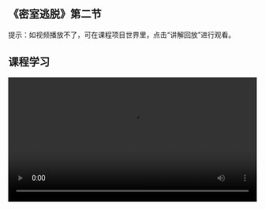 ## 《密室逃脱》第二节
 
提示：如视频播放不了，可在课程项目世界里，点击“讲解回放”进行观看。
 
 ## 课程学习
<video width="100%" controls controlslist="nodownload nofullscreen noremoteplayback" disablePictureInPicture>
  <source src="https://api.keepwork.com/ts-storage/siteFiles/21741/raw#密室逃脱L2.webm" type="video/webm" />
  <source src="https://api.keepwork.com/ts-storage/siteFiles/21740/raw#密室逃脱L2.mp4" type="video/mp4" />
   
  你的浏览器不支持播放
</video>
<style>
video::-webkit-media-controls-fullscreen-button { display: none; } 
</style>


### 步骤一

经过第一节课的学习，我们已经设置好了如何打开密室的第一扇门
这一节课，我们来打造密室的第一个房间，设计打开第二道门的机关
点击门口的按钮，打开第一道门，进入密室的第一个房间
可以看到第二扇门的门口放置了一个宝箱
与打开门类似，我们先来制作一段移开盖子打开宝箱的动画
右键选中盖子，点击属性
弹出窗口，修改名字为lid，同时将物理属性修改为有真实物理
修改好后，点击E按钮，打开工具栏
选择电影标签下的电影方块，右键放置于场景中
打开电影方块，点击电影片段窗口中的+号，添加一个默认演员
接着，设置电影方块的静态属性，将左下角的属性切换为静态属性
点击右下角的+号，修改演员的名字为盖子的名字—door，并设置为全局角色
设置好后，点击确定，电影角色化身为盖子
同样的，我们需要删除摄影机，右键点击摄影机删除它
摄影机删除后，我们来制作移开盖子的动画
首先，修改电影方块的时间为1秒
然后，选中盖子角色，切换动作属性为位置属性
按下k键，生成第一个关键帧，记录下初始位置
接着，拖动时间轴来到1000毫秒的位置
往左拖动绿色坐标轴，让盖子往左打开
调整到合适位置，按下k键，生成关键帧
点击“到开始”按钮，回到初始位置
点击播放，可以看到盖子从右往左打开了
关闭电影方块，我们再来添加一个按钮
打开工具栏，选择电影方块下的按钮，右键放置于电影方块旁边
点击按钮，可以看到盖子打开了
打开之后再次右键打开电影方块，可以让盖子复位呢
到这里，一段打开盖子的动画就制作完成了

### 步骤二

上一小节，我们制作了一段打开宝箱盖子的动画
并且通过按钮可以激活电影方块，播放动画
有同学要说了，通过按钮激活的方式这么明显，想打开宝箱那也太容易了
如果删除按钮，还有没有其他方法激活电影方块，打开宝箱呢？
当然有了！这一小节，我们就来学习一条新的命令—激活方块命令
使用它，我们可以激活任意位置的电影方块
点击打开工具栏，选择代码标签下的代码方块
右键放置于场景中，打开代码方块，切换到图块模式
在事件标签下，找到【执行命令】指令
拖出放置到代码编辑区
【执行命令】指令有两个输入框
第一输入框代表要执行的命令，第二个输入框代表对应命令的参数
我们先点击第一个输入框，下拉选择激活方块命令
第二个输入框，我们需要填入待激活方块的坐标参数
这里，我们要激活电影方块，所以我们将鼠标放到电影方块上
同时按住Ctrl键和T键可以获取到这个电影方块的坐标
然后按住Ctrl键和V键将获取到的坐标粘贴到第二个输入框中
点击运行，我们可以看到宝箱盖子成功被打开了
这里，代码方块不需要控制它旁边的电影方块
所以，我们可以删除掉这个多余的电影方块
最后，在代码方块旁添加一个拉杆
点击启动拉杆，就可以看到宝箱再次被打开的效果啦

### 步骤三

上一小节，我们学习了激活方块命令
通过它，我们可以激活任意位置的方块
现在，我们只需要开启拉杆，就可以看到宝箱盖子被打开了
不过开启拉杆启动和点击按钮启动的方式好像相差不大
所以，我们需要继续优化
如果把启动装置设置到盖子本身是不是更好呢？
接下来，我们实现点击盖子就让宝箱打开的效果
右键选中盖子，点击属性，打开属性窗口
给盖子添加一个点击事件，open1
当盖子被点击时，就发送广播open1
接着，我们打开上节课的代码方块，修改一下程序
在事件标签下找到【当收到消息时】指令，拖出放置到代码编辑区
修改参数为open1，将【执行命令】指令放到【当收到消息时】指令里面
表示当收到广播消息“open1”时，才激活电影方块
点击运行，再点击盖子，我们可以看到宝箱成功打开了
点击启动拉杆，保持程序持续运行
到这里，点击盖子，打开宝箱的效果就实现了

### 步骤四

前面的三小节，我们实现了如何打开宝箱
宝箱打开了，通往第二个房间的大门还是紧闭的呢
这一小节，我们来设置如何打开第二扇门
点击盖子，打开宝箱，可以看到宝箱里面放置了一个红色的龙头模型
我们可以看到在红色大门的旁边放置了一个电影方块
打开电影方块，播放一下看看，可以看到旁边的红色大门打开了
原来这是控制红色大门打开的动画呢
开门的动画已经有了，想要让门打开，那就简单了
我们只需要激活这个电影方块就可以了
接下来，我们编程实现拖出红色龙头模型，打开红色大门的效果
跟点击盖子打开宝箱的方法类似，我们先右键选中红色龙头
点击属性，让龙头在结束拖动时发送广播消息open2
然后，打开代码方块，修改程序
需要添加的程序是类似的，这里可以选择复制整块
复制好后，修改广播消息为open2
接着，同时按住Ctrl键和T键获取门口处电影方块的坐标
坐标复制好后，按住Ctrl键和V键替换激活方块命令的坐标参数
点击运行，拖出红色雕像，可以看到红色大门被顺利打开了
关闭代码方块，我们可以将代码方块移到墙边
这样，整个场景看起来就更加规整啦